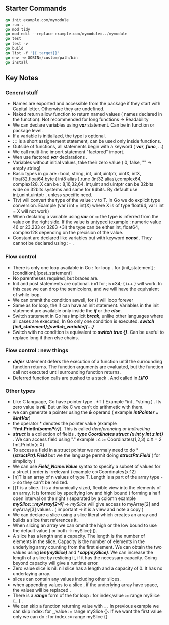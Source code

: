 ## Starter Commands 
```go
go init example.com/mymodule
go run .
go mod tidy
go mod edit --replace example.com/mymodule=../mymodule
go test 
go test -v
go build
go list -f '{{.target}}'
go env -w GOBIN=/custom/path/bin
go install
```

## Key Notes 
### General stuff
* Names are exported and accessible from the package if they start with Capital letter. Otherwise they are undefined. 
* Naked return allow function to return named values ( names declared in the function). Not recommended for long functions -> Readability 
* We can declare variables using ***var*** statement. Can be in function or package level.
* If a variable is initialized, the type is optional.
* **:=** is a short assignement statement, can be used only inside functions. 
* Outside of functions, all statements begin with a keyword ( ***var***, ***func***, ...) 
* We call multi-line import statement "factored" import. 
* Wen use factored ***var*** declarations . 
* Variables without initial values, take their zero value ( 0, false, "" -> empty string)
* Basic types in go are : bool, string, int, uint,uintptr, uintX, intX, float32,float64,byte ( int8 alias ),rune (int32 alias),complex64, complex128. X can be : 8,16,32,64. int,uint and uintptr can be 32bits wide on 32bits systems and same for 64bits. By default use int,unint,uintptr , unless specific need. 
* T(v) will convert the type of the value : v to T. In Go we do explicit type conversion. Example (var i int = int(X) where X is of type float64, var i int = X will not work)   
* When declaring a variable using ***var*** or := the type is inferred from the value on the right side. If the value is untyped (example : numeric value 46 or 23.233 or 3283 +3i) the type can be either int, float64, complex128 depending on the precision of the value. 
* Constant are declared like variables but with keyword ***const*** . They cannot be declared using := . 

### Flow control
* There is only one loop available in Go : for loop . for [init_statement];[condition];[post_statement]
* No parentheses required, but braces are. 
* Init and post statements are optional. i:=1 for ;i<=34; { i++ } will work. In this case we can drop the semicolons, and we will have the equivalent of while loop. 
* We can ommit the condition aswell, for {} will loop forever 
* Same as for loop, the if can have an init statement. Variables in the init statement are available only inside the ***if*** or the ***else***. 
* Switch statement in Go has implicit ***break***, unlike other languages where all cases are executed, In Go only one condition is executed. ***switch [init_statement];[switch_variable]{...}***
* Switch with no condition is equivalent to ***switch true {}***. Can be useful to replace long if then else chains. 

### Flow control : new things 
* ***defer*** statement defers the execution of a function until the surrounding function returns. The function arguments are evaluated, but the function call  not executed until surrounding function returns. 
* Deferred function calls are pushed to a stack . And called in ***LIFO***

### Other types
* Like C language, Go have pointer type . *T ( Example *int , *string ) . Its zero value is ***nil***. But unlike C we can't do arithmetic with them. 
* we can generate a pointer using the ***&*** operand ( example ***intPointer = &intVar***)
* the operator * denotes the pointer value (example ***fmt.Println(*somePtr)***). This is called *dereferencing* or *indirecting*
* ***struct*** is a collection of fields . ***type Coordinates struct {x int y int z int}*** . We can access field using "." example : c := Coordinates(1,2,3)  c.X = 2 fmt.Println(c.X)
* To access a field in a struct pointer we normaly need to do ***(*structPtr).Field*** but we the language permit doing ***structPtr.Field*** ( for simplicity )  
* We can use ***Field_Name:Value*** syntax to specify a subset of values for a struct ( order is irrelevant ) example c:=Coordinates{x:12} 
* [n]T is an array of n values of type T. Length is a part of the array type -> so they can't be resized. 
* []T is a slice. It is a dynamically sized, flexible view into the elements of an array. It is formed by specifying low and high bound ( forming a half open interval on the right ) separated by a colomn example ***mySlice:=myArray[2:4]*** -> *mySlice* will give access to myArray[2] and myArray[3] values . ( important -> it is a view and note a copy )
* We can declare a slice using a slice literal which creates an array and builds a slice that references it. 
* When slicing an array we can ommit the high or the low bound to use the default value ( or both -> mySlice[:]).
* A slice has a length and a capacity. The length is the number of elements in the slice. Capacity is the number of elements in the underlying array counting from the first element. We can obtain the two values using ***len(mySlice)*** and ****cap(mySlice)***. We can increase the length of a slice by reslicing it, if it has the necessary capacity. Going beyond capacity will give a runtime error. 
* Zero value slice is nil. nil slice has a length and a capacity of 0. It has no underlaying array. 
* slices can contain any values including other slices.
* when appending values to a slice , if the underlying array have space,  the values will be replaced .
* There is a ***range*** form of the for loop :  for index,value := range mySlice {...} . 
* We can skip a function returning value with _ . In previous example we can skip index:  for _,value := range mySlice {}. If we want the first value only we can do :  for index := range mySlice {}


